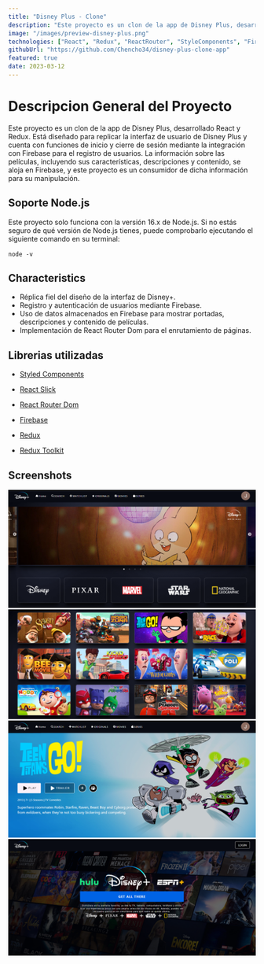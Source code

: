 ```yaml
---
title: "Disney Plus - Clone"
description: "Este proyecto es un clon de la app de Disney Plus, desarrollado React y Redux. Está diseñado para replicar la interfaz de usuario de Disney Plus y cuenta con funciones de inicio y cierre de sesión mediante la integración con Firebase para el registro de usuarios."
image: "/images/preview-disney-plus.png"
technologies: ["React", "Redux", "ReactRouter", "StyleComponents", "Firebase"]
githubUrl: "https://github.com/Chencho34/disney-plus-clone-app"
featured: true
date: 2023-03-12
---
```


# Descripcion General del Proyecto

Este proyecto es un clon de la app de Disney Plus, desarrollado React y Redux. Está diseñado para replicar la interfaz de usuario de Disney Plus y cuenta con funciones de inicio y cierre de sesión mediante la integración con Firebase para el registro de usuarios. La información sobre las películas, incluyendo sus características, descripciones y contenido, se aloja en Firebase, y este proyecto es un consumidor de dicha información para su manipulación.

## Soporte Node.js

Este proyecto solo funciona con la versión 16.x de Node.js. Si no estás seguro de qué versión de Node.js tienes, puede comprobarlo ejecutando el siguiente comando en su terminal:

```
node -v
```

## Characteristics

* Réplica fiel del diseño de la interfaz de Disney+.
* Registro y autenticación de usuarios mediante Firebase.
* Uso de datos almacenados en Firebase para mostrar portadas, descripciones y contenido de películas.
* Implementación de React Router Dom para el enrutamiento de páginas.

## Librerias utilizadas

* [Styled Components](https://styled-components.com/)

* [React Slick](https://react-slick.neostack.com/)

* [React Router Dom](https://reactrouter.com/en/main)

* [Firebase](https://www.npmjs.com/package/firebase)

* [Redux](https://redux.js.org/)

* [Redux Toolkit](https://redux-toolkit.js.org/)

## Screenshots

![cap-home-disney-plus-clone-app](https://raw.githubusercontent.com/Chencho34/disney-plus-clone-app/main/public/images/dp-cap-01.png)
![cap-movies-disney-plus-clone-app](https://raw.githubusercontent.com/Chencho34/disney-plus-clone-app/main/public/images/dp-cap-02.png)
![cap-movie-plus-clone-app](https://raw.githubusercontent.com/Chencho34/disney-plus-clone-app/main/public/images/dp-cap-03.png)
![cap-login-plus-clone-app](https://raw.githubusercontent.com/Chencho34/disney-plus-clone-app/main/public/images/dp-cap-04.png)
